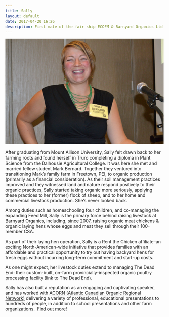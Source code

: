 ```yaml
---
title: Sally
layout: default
date: 2017-04-20 16:26
description: First mate of the fair ship ECOFM & Barnyard Organics Ltd.
---
```

<img class="image left" src="/images/speaking-sally.jpg">

After graduating from Mount Allison University, Sally felt drawn back to her farming roots and found herself in Truro completing a diploma in Plant Science from the Dalhousie Agricultural College.  It was here she met and married fellow student Mark Bernard.  Together they ventured into transitioning Mark’s family farm in Freetown, PEI, to organic production (primarily as a financial consideration).  As their soil management practices improved and they witnessed land and nature respond positively to their organic practices, Sally started taking organic more seriously, applying these practices to her (former) flock of sheep, and to her home and commercial livestock production. She’s never looked back.

Among duties such as homeschooling four children, and co-managing the expanding Feed Mill, Sally is the primary force behind raising livestock at Barnyard Organics, including, since 2007, raising organic meat chickens & organic laying hens whose eggs and meat they sell through their 100-member CSA.

As part of their laying hen operation, Sally is a Rent the Chicken affiliate–an exciting North-American-wide initiative that provides families with an affordable and practical opportunity to try out having backyard hens for fresh eggs without incurring long-term commitment and start-up costs.

As one might expect, her livestock duties extend to managing The Dead End:  their custom-built, on-farm provincially-inspected organic poultry processing facility (link to The Dead End).

Sally has also built a reputation as an engaging and captivating speaker, and has worked with [ACORN (Atlantic Canadian Organic Regional Network)](acornorganic.org) delivering a variety of professional, educational presentations to hundreds of people, in addition to school presentations and other farm organizations.  [Find out more!](https://barnyardorganics.com/public-speaking-workshops/)
